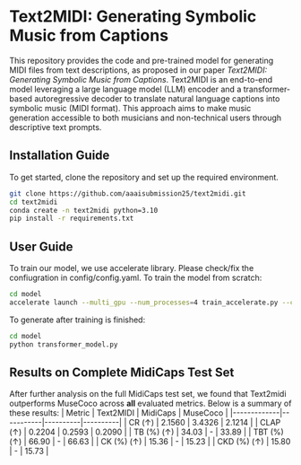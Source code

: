 # Text2MIDI: Generating Symbolic Music from Captions
This repository provides the code and pre-trained model for generating MIDI files from text descriptions, as proposed in our paper *Text2MIDI: Generating Symbolic Music from Captions*. Text2MIDI is an end-to-end model leveraging a large language model (LLM) encoder and a transformer-based autoregressive decoder to translate natural language captions into symbolic music (MIDI format). This approach aims to make music generation accessible to both musicians and non-technical users through descriptive text prompts.

## Installation Guide
To get started, clone the repository and set up the required environment.
```bash
git clone https://github.com/aaaisubmission25/text2midi.git
cd text2midi
conda create -n text2midi python=3.10
pip install -r requirements.txt
```
## User Guide
To train our model, we use accelerate library. Please check/fix the confiugration in config/config.yaml. To train the model from scratch:
```bash
cd model
accelerate launch --multi_gpu --num_processes=4 train_accelerate.py --config ../config.yaml
```
To generate after training is finished: 
```bash
cd model
python transformer_model.py
```
## Results on Complete MidiCaps Test Set
After further analysis on the full MidiCaps test set, we found that Text2midi outperforms MuseCoco across **all** evaluated metrics. Below is a summary of these results:
| Metric      | Text2MIDI | MidiCaps | MuseCoco |
|-------------|-----------|----------|----------|
| CR (↑)      | 2.1560    | 3.4326   | 2.1214   |
| CLAP (↑)    | 0.2204    | 0.2593   | 0.2090   |
| TB (%) (↑)  | 34.03     | -        | 33.89    |
| TBT (%) (↑) | 66.90     | -        | 66.63    |
| CK (%) (↑)  | 15.36     | -        | 15.23    |
| CKD (%) (↑) | 15.80     | -        | 15.73    |



